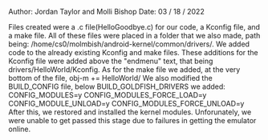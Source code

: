 Author: Jordan Taylor and Molli Bishop
Date: 03 / 18 / 2022

Files created were a .c file(HelloGoodbye.c) for our code, a Kconfig file, and a make file. All of these files were placed in a folder that we also made, path being: /home/cs0/molmbish/android-kernel/common/drivers/. We added code to the already existing Kconfig and make files. These additions for the Kconfig file were added above the "endmenu" text, that being drivers/HelloWorld/Kconfig. As for the make file we added, at the very bottom of the file, obj-m += HelloWorld/ We also modified the BUILD_CONFIG file, below BUILD_GOLDFISH_DRIVERS we added:
CONFIG_MODULES=y
CONFIG_MODULES_FORCE_LOAD=y
CONFIG_MODULE_UNLOAD=y
CONFIG_MODULES_FORCE_UNLOAD=y
After this, we restored and installed the kernel modules. Unforunately, we were unable to get passed this stage due to failures in getting the emulator online.